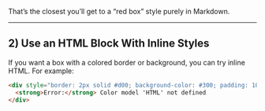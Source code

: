 
That’s the closest you’ll get to a “red box” style purely in Markdown.

---

## 2) Use an HTML Block With Inline Styles

If you want a box with a colored border or background, you can try inline HTML. For example:

```md
<div style="border: 2px solid #d00; background-color: #300; padding: 10px; color: #f99; border-radius: 4px; margin: 1em auto; max-width: 600px;">
  <strong>Error:</strong> Color model 'HTML' not defined
</div>
